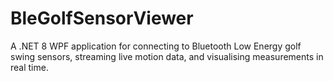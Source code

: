 # BleGolfSensorViewer
A .NET 8 WPF application for connecting to Bluetooth Low Energy golf swing sensors, streaming live motion data, and visualising measurements in real time.
